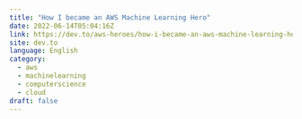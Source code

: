 ```yaml
---
title: "How I became an AWS Machine Learning Hero"
date: 2022-06-14T05:04:16Z
link: https://dev.to/aws-heroes/how-i-became-an-aws-machine-learning-hero-5e75?utm_medium=RSS&utm_source=news.12bit.vn
site: dev.to
language: English
category:
  - aws
  - machinelearning
  - computerscience
  - cloud
draft: false
---
```

